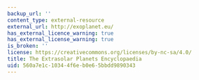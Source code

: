 ```yaml
---
backup_url: ''
content_type: external-resource
external_url: http://exoplanet.eu/
has_external_licence_warning: true
has_external_license_warning: true
is_broken: ''
license: https://creativecommons.org/licenses/by-nc-sa/4.0/
title: The Extrasolar Planets Encyclopaedia
uid: 560a7e1c-1034-4f6e-b0e6-5bbdd9890343
---
```

